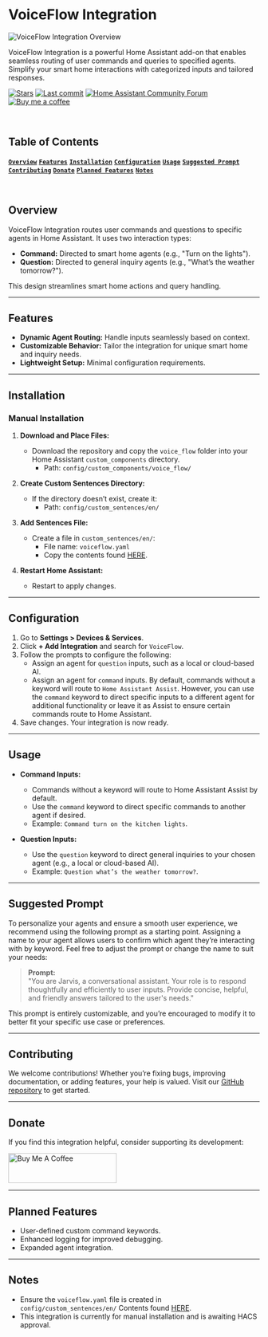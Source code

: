 # VoiceFlow Integration

![VoiceFlow Integration Overview](https://via.placeholder.com/1000x400?text=Integration+Image+Placeholder)

VoiceFlow Integration is a powerful Home Assistant add-on that enables seamless routing of user commands and queries to specified agents. Simplify your smart home interactions with categorized inputs and tailored responses.

[![Stars](https://img.shields.io/github/stars/anthonymkz/voice-flow)](https://github.com/anthonymkz/voice-flow) [![Last commit](https://img.shields.io/github/last-commit/anthonymkz/voice-flow)](https://github.com/anthonymkz/voice-flow) [![Home Assistant Community Forum](https://img.shields.io/badge/Home%20Assistant-Community%20Forum-blue?logo=home-assistant)](https://community.home-assistant.io/) [![Buy me a coffee](https://img.shields.io/badge/Donate-Buy%20me%20a%20coffee-yellow?logo=buy-me-a-coffee)](https://buymeacoffee.com/anthonymkz)

<br>

## Table of Contents

**[`Overview`](#overview)**  **[`Features`](#features)**  **[`Installation`](#installation)**  **[`Configuration`](#configuration)**  **[`Usage`](#usage)**  **[`Suggested Prompt`](#suggested-prompt)**  **[`Contributing`](#contributing)**  **[`Donate`](#donate)**  **[`Planned Features`](#planned-features)**  **[`Notes`](#notes)**

<br>

## Overview

VoiceFlow Integration routes user commands and questions to specific agents in Home Assistant. It uses two interaction types:
- **Command:** Directed to smart home agents (e.g., "Turn on the lights").
- **Question:** Directed to general inquiry agents (e.g., "What’s the weather tomorrow?").

This design streamlines smart home actions and query handling.

---

## Features

- **Dynamic Agent Routing:** Handle inputs seamlessly based on context.
- **Customizable Behavior:** Tailor the integration for unique smart home and inquiry needs.
- **Lightweight Setup:** Minimal configuration requirements.

---

## Installation

### Manual Installation

1. **Download and Place Files:**
   - Download the repository and copy the `voice_flow` folder into your Home Assistant `custom_components` directory.
     - Path: `config/custom_components/voice_flow/`

2. **Create Custom Sentences Directory:**
   - If the directory doesn’t exist, create it:
     - Path: `config/custom_sentences/en/`

3. **Add Sentences File:**
   - Create a file in `custom_sentences/en/`:
     - File name: `voiceflow.yaml`
     - Copy the contents found [HERE](https://gist.github.com/anthonymkz/c9bbe4899edaff9983a1ad0fc0761e74).

4. **Restart Home Assistant:**
   - Restart to apply changes.

---

## Configuration

1. Go to **Settings > Devices & Services**.
2. Click **+ Add Integration** and search for `VoiceFlow`.
3. Follow the prompts to configure the following:
   - Assign an agent for `question` inputs, such as a local or cloud-based AI.
   - Assign an agent for `command` inputs. By default, commands without a keyword will route to `Home Assistant Assist`. However, you can use the `command` keyword to direct specific inputs to a different agent for additional functionality or leave it as Assist to ensure certain commands route to Home Assistant.
4. Save changes. Your integration is now ready.

---

## Usage

- **Command Inputs:**
  - Commands without a keyword will route to Home Assistant Assist by default.
  - Use the `command` keyword to direct specific commands to another agent if desired.
  - Example: `Command turn on the kitchen lights`.

- **Question Inputs:**
  - Use the `question` keyword to direct general inquiries to your chosen agent (e.g., a local or cloud-based AI).
  - Example: `Question what’s the weather tomorrow?`.

---

## Suggested Prompt

To personalize your agents and ensure a smooth user experience, we recommend using the following prompt as a starting point. Assigning a name to your agent allows users to confirm which agent they’re interacting with by keyword. Feel free to adjust the prompt or change the name to suit your needs:

> **Prompt:**  
> "You are Jarvis, a conversational assistant. Your role is to respond thoughtfully and efficiently to user inputs. Provide concise, helpful, and friendly answers tailored to the user's needs."

This prompt is entirely customizable, and you’re encouraged to modify it to better fit your specific use case or preferences.

---

## Contributing

We welcome contributions! Whether you’re fixing bugs, improving documentation, or adding features, your help is valued. Visit our [GitHub repository](https://github.com/anthonymkz/voice-flow) to get started.

---

## Donate

If you find this integration helpful, consider supporting its development:

<a href="https://www.buymeacoffee.com/anthonymkz" target="_blank"><img src="https://cdn.buymeacoffee.com/buttons/v2/default-yellow.png" alt="Buy Me A Coffee" style="height: 60px !important;width: 217px !important;" ></a>

---

## Planned Features

- User-defined custom command keywords.
- Enhanced logging for improved debugging.
- Expanded agent integration.

---

## Notes

- Ensure the `voiceflow.yaml` file is created in `config/custom_sentences/en/` Contents found [HERE](https://gist.github.com/anthonymkz/c9bbe4899edaff9983a1ad0fc0761e74).
- This integration is currently for manual installation and is awaiting HACS approval.
